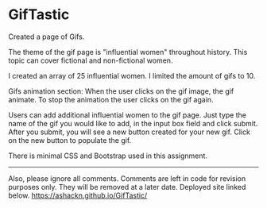 # GifTastic
Created a page of Gifs.


The theme of the gif page is "influential women" throughout history. This topic can cover fictional and non-fictional women.

I created an array of 25 influential women.
I limited the amount of gifs to 10.

Gifs animation section:
When the user clicks on the gif image, the gif animate.
To stop the animation the user clicks on the gif again.

Users can add additional influential women to the gif page. 
Just type the name of the gif you would like to add, in the input box field and click submit.
After you submit, you will see a new button created for your new gif. 
Click on the new button to populate the gif.

There is minimal CSS and Bootstrap used in this assignment.

--------------------------------------------------------------------------------------
Also, please ignore all comments. Comments are left in code for revision purposes only. They will be removed at a later date.
Deployed site linked below.
https://ashackn.github.io/GifTastic/
